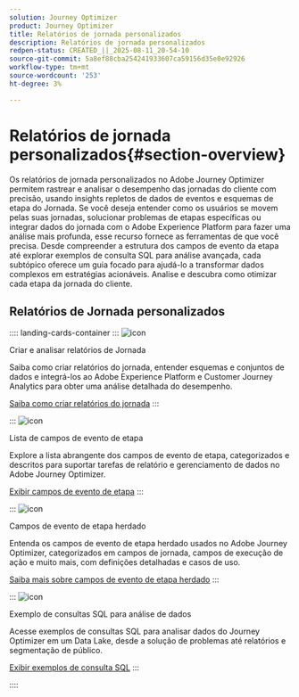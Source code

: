 ```yaml
---
solution: Journey Optimizer
product: Journey Optimizer
title: Relatórios de jornada personalizados
description: Relatórios de jornada personalizados
redpen-status: CREATED_||_2025-08-11_20-54-10
source-git-commit: 5a8ef88cba254241933607ca59156d35e0e92926
workflow-type: tm+mt
source-wordcount: '253'
ht-degree: 3%

---
```



# Relatórios de jornada personalizados{#section-overview}

Os relatórios de jornada personalizados no Adobe Journey Optimizer permitem rastrear e analisar o desempenho das jornadas do cliente com precisão, usando insights repletos de dados de eventos e esquemas de etapa do Jornada. Se você deseja entender como os usuários se movem pelas suas jornadas, solucionar problemas de etapas específicas ou integrar dados do jornada com o Adobe Experience Platform para fazer uma análise mais profunda, esse recurso fornece as ferramentas de que você precisa. Desde compreender a estrutura dos campos de evento da etapa até explorar exemplos de consulta SQL para análise avançada, cada subtópico oferece um guia focado para ajudá-lo a transformar dados complexos em estratégias acionáveis. Analise e descubra como otimizar cada etapa da jornada do cliente.

## Relatórios de Jornada personalizados

:::: landing-cards-container
:::
![icon](https://cdn.experienceleague.adobe.com/icons/chart-line.svg)

Criar e analisar relatórios de Jornada

Saiba como criar relatórios do jornada, entender esquemas e conjuntos de dados e integrá-los ao Adobe Experience Platform e Customer Journey Analytics para obter uma análise detalhada do desempenho.

[Saiba como criar relatórios do jornada](../using/reports/sharing-overview.md)
:::

:::
![icon](https://cdn.experienceleague.adobe.com/icons/list-check.svg)

Lista de campos de evento de etapa

Explore a lista abrangente dos campos de evento de etapa, categorizados e descritos para suportar tarefas de relatório e gerenciamento de dados no Adobe Journey Optimizer.

[Exibir campos de evento de etapa](../using/reports/sharing-field-list.md)
:::

:::
![icon](https://cdn.experienceleague.adobe.com/icons/book.svg)

Campos de evento de etapa herdado

Entenda os campos de evento de etapa herdado usados no Adobe Journey Optimizer, categorizados em campos de jornada, campos de execução de ação e muito mais, com definições detalhadas e casos de uso.

[Saiba mais sobre campos de evento de etapa herdado](legacy-step-event-fields-landing-page.md)
:::

:::
![icon](https://cdn.experienceleague.adobe.com/icons/code-branch.svg)

Exemplo de consultas SQL para análise de dados

Acesse exemplos de consultas SQL para analisar dados do Journey Optimizer em um Data Lake, desde a solução de problemas até relatórios e segmentação de público.

[Exibir exemplos de consulta SQL](../using/reports/query-examples.md)
:::

::::

